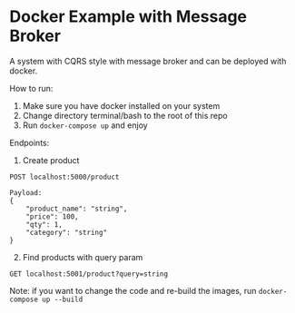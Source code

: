 # Docker Example with Message Broker
A system with CQRS style with message broker and can be deployed with docker.

How to run:
1) Make sure you have docker installed on your system
2) Change directory terminal/bash to the root of this repo
3) Run `docker-compose up` and enjoy

Endpoints:
1) Create product
```
POST localhost:5000/product

Payload:
{
    "product_name": "string",
    "price": 100,
    "qty": 1,
    "category": "string"
}
```
2) Find products with query param 
```
GET localhost:5001/product?query=string
```

Note: if you want to change the code and re-build the images, run `docker-compose up --build`